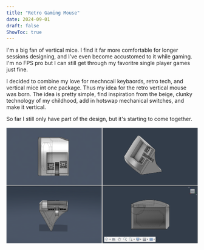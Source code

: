 ```yaml
---
title: "Retro Gaming Mouse"
date: 2024-09-01
draft: false
ShowToc: true
---
```

I'm a big fan of vertical mice. I find it far more comfortable for longer sessions designing, and I've even become accustomed to it while gaming. I'm no FPS pro but I can still get through my favoritre single player games just fine. 

I decided to combine my love for mechncail keybaords, retro tech, and vertical mice int one package. Thus my idea for the retro vertical mouse was born. The idea is pretty simple, find inspiration from the beige, clunky technology of my childhood, add in hotswap mechanical switches, and make it vertical. 

So far I still only have part of the design, but it's starting to come together.

![retro mouse render](https://github.com/bonominijl/JoshBonominiBlog/blob/main/static/retro%20mouse%20multi%20view.png?raw=true)